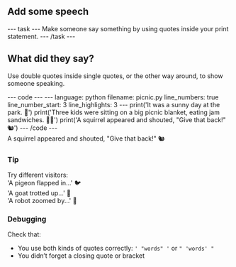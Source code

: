 <h2 class="c-project-heading--task">Add some speech</h2>
--- task ---
Make someone say something by using quotes inside your print statement.
--- /task ---

<h2 class="c-project-heading--explainer">What did they say?</h2>

Use double quotes inside single quotes, or the other way around, to show someone speaking.

<div class="c-project-code">
--- code ---
---
language: python
filename: picnic.py
line_numbers: true
line_number_start: 3
line_highlights: 3
---
print('It was a sunny day at the park. 🌳')
print('Three kids were sitting on a big picnic blanket, eating jam sandwiches. 🧺🥪')
print('A squirrel appeared and shouted, "Give that back!" 🐿️')
--- /code ---
</div>

<div class="c-project-output">
A squirrel appeared and shouted, "Give that back!" 🐿️
</div>

<div class="c-project-callout c-project-callout--tip">

### Tip

Try different visitors:<br />
'A pigeon flapped in...' 🐦<br />
'A goat trotted up...' 🐐<br />
'A robot zoomed by...' 🤖

</div>

<div class="c-project-callout c-project-callout--debug">

### Debugging

Check that:<br />
- You use both kinds of quotes correctly: `' "words" '` or `" 'words' "`<br />
- You didn’t forget a closing quote or bracket

</div>
